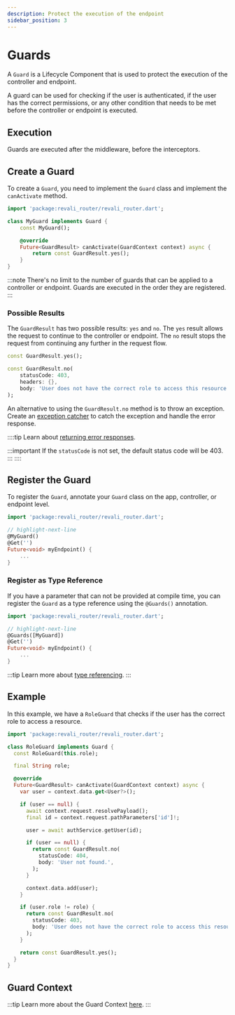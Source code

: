 ```yaml
---
description: Protect the execution of the endpoint
sidebar_position: 3
---
```


# Guards

A `Guard` is a Lifecycle Component that is used to protect the execution of the controller and endpoint.

A guard can be used for checking if the user is authenticated, if the user has the correct permissions, or any other condition that needs to be met before the controller or endpoint is executed.

## Execution

Guards are executed after the middleware, before the interceptors.

## Create a Guard

To create a `Guard`, you need to implement the `Guard` class and implement the `canActivate` method.

```dart title="lib/guards/my_guard.dart"
import 'package:revali_router/revali_router.dart';

class MyGuard implements Guard {
    const MyGuard();

    @override
    Future<GuardResult> canActivate(GuardContext context) async {
        return const GuardResult.yes();
    }
}
```

:::note
There's no limit to the number of guards that can be applied to a controller or endpoint. Guards are executed in the order they are registered.
:::

### Possible Results

The `GuardResult` has two possible results: `yes` and `no`. The `yes` result allows the request to continue to the controller or endpoint. The `no` result stops the request from continuing any further in the request flow.

```dart
const GuardResult.yes();
```

```dart
const GuardResult.no(
    statusCode: 403,
    headers: {},
    body: 'User does not have the correct role to access this resource.',
);
```

An alternative to using the `GuardResult.no` method is to throw an exception. Create an [exception catcher][exception-catchers] to catch the exception and handle the error response.

::::tip
Learn about [returning error responses][error-responses].

:::important
If the `statusCode` is not set, the default status code will be 403.
:::
::::

## Register the Guard

To register the `Guard`, annotate your `Guard` class on the app, controller, or endpoint level.

```dart title="routes/controllers/my_controller.dart"
import 'package:revali_router/revali_router.dart';

// highlight-next-line
@MyGuard()
@Get('')
Future<void> myEndpoint() {
    ...
}
```

### Register as Type Reference

If you have a parameter that can not be provided at compile time, you can register the `Guard` as a type reference using the `@Guards()` annotation.

```dart title="routes/controllers/my_controller.dart"
import 'package:revali_router/revali_router.dart';

// highlight-next-line
@Guards([MyGuard])
@Get('')
Future<void> myEndpoint() {
    ...
}
```

:::tip
Learn more about [type referencing][type-referencing].
:::

## Example

In this example, we have a `RoleGuard` that checks if the user has the correct role to access a resource.

```dart title="lib/guards/role_guard.dart"
import 'package:revali_router/revali_router.dart';

class RoleGuard implements Guard {
  const RoleGuard(this.role);

  final String role;

  @override
  Future<GuardResult> canActivate(GuardContext context) async {
    var user = context.data.get<User?>();

    if (user == null) {
      await context.request.resolvePayload();
      final id = context.request.pathParameters['id']!;

      user = await authService.getUser(id);

      if (user == null) {
        return const GuardResult.no(
          statusCode: 404,
          body: 'User not found.',
        );
      }

      context.data.add(user);
    }

    if (user.role != role) {
      return const GuardResult.no(
        statusCode: 403,
        body: 'User does not have the correct role to access this resource.',
      );
    }

    return const GuardResult.yes();
  }
}
```

## Guard Context

:::tip
Learn more about the Guard Context [here][guard-context].
:::

[exception-catchers]: ./exception-catchers.md
[type-referencing]: ../tidbits.md#using-types-in-annotations
[error-responses]: ../lifecycle-components/overview.md#error-responses
[guard-context]: ../context/guard.md
